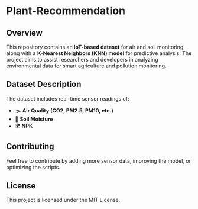 # Plant-Recommendation

## Overview
This repository contains an **IoT-based dataset** for air and soil monitoring, along with a **K-Nearest Neighbors (KNN) model** for predictive analysis. The project aims to assist researchers and developers in analyzing environmental data for smart agriculture and pollution monitoring.

## Dataset Description
The dataset includes real-time sensor readings of:
- 🌫 **Air Quality (CO2, PM2.5, PM10, etc.)**
- 🌱 **Soil Moisture**
- 🌍 **NPK**

## Contributing
Feel free to contribute by adding more sensor data, improving the model, or optimizing the scripts.

## License
This project is licensed under the MIT License.
